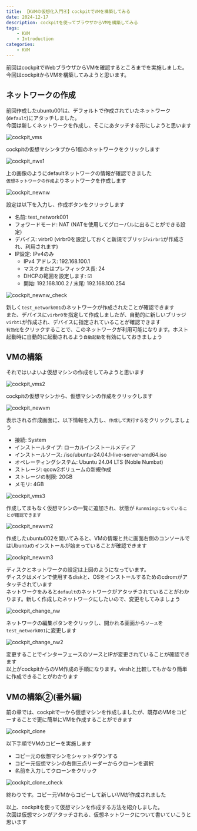```yaml
---
title: 【KVMの仮想化入門④】cockpitでVMを構築してみる
date: 2024-12-17
description: cockpitを使ってブラウザからVMを構築してみる
tags: 
    - KVM
    - Introduction
categories:
    - KVM
---
```


前回はcockpitでWebブラウザからVMを確認するところまでを実施しました。今回はcockpitからVMを構築してみようと思います。

## ネットワークの作成

前回作成したubuntu001は、デフォルトで作成されていたネットワーク(`default`)にアタッチしました。  
今回は新しくネットワークを作成し、そこにあタッチする形にしようと思います

![cockpit_vms](uploads/cockpit_vms.png)

cockpitの仮想マシンタブから1個のネットワークをクリックします

![cockpit_nws1](uploads/cockpit_nws1.png)

上の画像のようにdefaultネットワークの情報が確認できました  
`仮想ネットワークの作成`よりネットワークを作成します

![cockpit_newnw](uploads/cockpit_newnw.png)

設定は以下を入力し、作成ボタンをクリックします
* 名前: test_network001
* フォワードモード: NAT (NATを使用してグローバルに出ることができる設定)
* デバイス: virbr0 (virbr0を設定しておくと新規でブリッジ`virbr1`が作成され、利用されます)
* IP設定: IPv4のみ
  * IPv4 アドレス: 192.168.100.1
  * マスクまたはプレフィックス長: 24
  * DHCPの範囲を設定します: ☑
  * 開始: 192.168.100.2 / 末尾: 192.168.100.254

![cockpit_newnw_check](uploads/cockpit_newnw_check.png)

新しく`test_network001`のネットワークが作成されたことが確認できます  
また、デバイスに`virbr0`を指定して作成しましたが、自動的に新しいブリッジ`virbt1`が作成され、デバイスに指定されていることが確認できます  
`有効化`をクリックすることで、このネットワークが利用可能になります。ホスト起動時に自動的に起動されるよう`自動起動`を有効にしておきましょう

## VMの構築

それではいよいよ仮想マシンの作成をしてみようと思います

![cockpit_vms2](uploads/cockpit_vms2.png)

cockpitの仮想マシンから、仮想マシンの作成をクリックします

![cockpit_newvm](uploads/cockpit_newvm.png)

表示される作成画面に、以下情報を入力し、`作成して実行する`をクリックしましょう
* 接続: System
* インストールタイプ: ローカルインストールメディア
* インストールソース: /iso/ubuntu-24.04.1-live-server-amd64.iso
* オペレーティングシステム: Ubuntu 24.04 LTS (Noble Numbat)
* ストレージ: qcow2ボリュームの新規作成
* ストレージの制限: 20GB
* メモリ: 4GB

![cockpit_vms3](uploads/cockpit_vms3.png)

作成してまもなく仮想マシンの一覧に追加され、状態が `Runnningになっていることが確認できます`

![cockpit_newvm2](uploads/cockpit_newvm2.png)

作成したubuntu002を開いてみると、VMの情報と共に画面右側のコンソールではUbuntuのインストールが始まっていることが確認できます  

![cockpit_newvm3](uploads/cockpit_newvm3.png)

ディスクとネットワークの設定は上図のようになっています。  
ディスクはメインで使用するdiskと、OSをインストールするためのcdromがアタッチされています  
ネットワークをみると`default`のネットワークがアタッチされていることがわかります。新しく作成したネットワークにしたいので、変更をしてみましょう

![cockpit_change_nw](uploads/cockpit_change_nw.png)

ネットワークの編集ボタンをクリックし、開かれる画面から`ソース`を`test_network001`に変更します

![cockpit_change_nw2](uploads/cockpit_change_nw2.png)

変更することでインターフェースのソースとIPが変更されていることが確認できます  
以上がcockpitからのVM作成の手順になります。virshと比較してもかなり簡単に作成できることがわかります

## VMの構築②(番外編)

前の章では、cockpitで一から仮想マシンを作成しましたが、既存のVMをコピーすることで更に簡単にVMを作成することができます

![cockpit_clone](uploads/cockpit_clone.png)

以下手順でVMのコピーを実施します
* コピー元の仮想マシンをシャットダウンする
* コピー元仮想マシンの右側三点リーダーからクローンを選択
* 名前を入力してクローンをクリック

![cockpit_clone_check](uploads/cockpit_clone_check.png)

終わりです。コピー元VMからコピーして新しいVMが作成されました


以上、cockpitを使って仮想マシンを作成する方法を紹介しました。  
次回は仮想マシンがアタッチされる、仮想ネットワークについて書いていこうと思います
